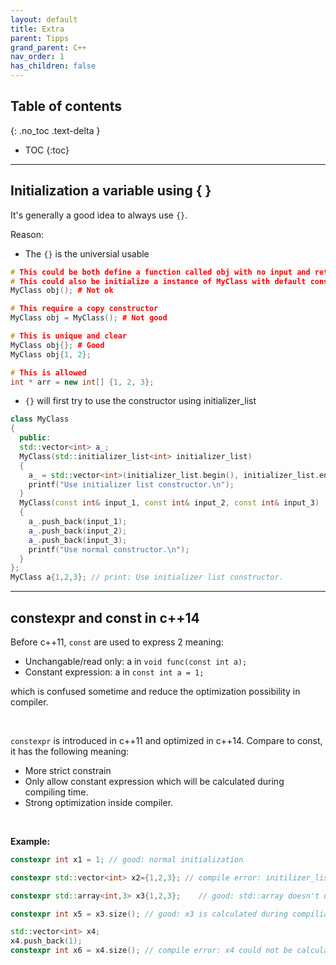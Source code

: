```yaml
---
layout: default
title: Extra
parent: Tipps
grand_parent: C++
nav_order: 1
has_children: false
---
```

## Table of contents
{: .no_toc .text-delta }

- TOC
{:toc}

---

## Initialization a variable using \{ \}
It's generally a good idea to always use `{}`.

Reason:

* The `{}` is the universial usable

```cpp
# This could be both define a function called obj with no input and return a class MyClass
# This could also be initialize a instance of MyClass with default constructer.
MyClass obj(); # Not ok

# This require a copy constructor
MyClass obj = MyClass(); # Not good

# This is unique and clear
MyClass obj{}; # Good
MyClass obj{1, 2};

# This is allowed
int * arr = new int[] {1, 2, 3}; 
```

* `{}` will first try to use the constructor using initializer_list

```cpp
class MyClass
{
  public:
  std::vector<int> a_;
  MyClass(std::initializer_list<int> initializer_list)
  {
    a_ = std::vector<int>(initializer_list.begin(), initializer_list.end());
    printf("Use initializer list constructor.\n");
  }
  MyClass(const int& input_1, const int& input_2, const int& input_3)
  {
    a_.push_back(input_1);
    a_.push_back(input_2);
    a_.push_back(input_3);
    printf("Use normal constructor.\n");
  }
};
MyClass a{1,2,3}; // print: Use initializer list constructor. 
```
---
## constexpr and const in c++14
Before c++11, `const` are used to express 2 meaning:
* Unchangable/read only: a in `void func(const int a);`
* Constant expression: a in `const int a = 1;`

which is confused sometime and reduce the optimization possibility in compiler.

&nbsp;

`constexpr` is introduced in c++11 and optimized in c++14. Compare to const, it has the following meaning:
* More strict constrain
* Only allow constant expression which will be calculated during compiling time.
* Strong optimization inside compiler.

&nbsp;

**Example:**

```cpp
constexpr int x1 = 1; // good: normal initialization

constexpr std::vector<int> x2={1,2,3}; // compile error: initilizer_list constructor not declared as constexpr, need dynamic memory allocation

constexpr std::array<int,3> x3{1,2,3};    // good: std::array doesn't use dynamic memory allocation, it is allocated in stack

constexpr int x5 = x3.size(); // good: x3 is calculated during compiliation, thus size is a constexpr.

std::vector<int> x4;
x4.push_back(1);
constexpr int x6 = x4.size(); // compile error: x4 could not be calculated in compiler
```